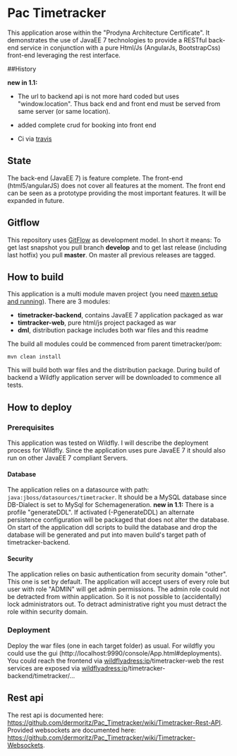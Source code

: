 


# Pac Timetracker

This application arose within the "Prodyna Architecture Certificate". It demonstrates the use of JavaEE 7 technologies to provide a RESTful back-end service in conjunction with a pure Html/Js (AngularJs, BootstrapCss) front-end leveraging the rest interface.


##History

**new in 1.1:** 

- The url to backend api is not more hard coded but uses "window.location". Thus back end and front end must be served from same server (or same location).

- added complete crud for booking into front end

- Ci via [travis](https://travis-ci.org/dermoritz/Pac_Timetracker)

## State

The back-end (JavaEE 7) is feature complete. The front-end (html5/angularJS) does not cover all features at the moment. The front end can be seen as a prototype providing the most important features. It will be expanded in future.  

## Gitflow

This repository uses [GitFlow](http://nvie.com/posts/a-successful-git-branching-model/) as development model. In short it means: To get last snapshot you pull branch **develop** and to get last release (including last hotfix) you pull **master**. On master all previous releases are tagged.

## How to build

This application is a multi module maven project (you need [maven setup and running](https://maven.apache.org/guides/getting-started/maven-in-five-minutes.html)). There are 3 modules:

- **timetracker-backend**, contains JavaEE 7 application packaged as war
- **timtracker-web**, pure html/js project packaged as war
- **dml**, distribution package includes both war files and this readme

The build all modules could be commenced from parent timetracker/pom:
 
 ```
 mvn clean install
 ```
 
This will build both war files and the distribution package. During build of backend a Wildfly application server will be downloaded to commence all tests.
 
## How to deploy

### Prerequisites

This application was tested on Wildfly. I will describe the deployment process for Wildfly. Since the application uses pure JavaEE 7 it should also run on other JavaEE 7 compliant Servers.

#### Database

The application relies on a datasource with path: `java:jboss/datasources/timetracker`. It should be a MySQL database since DB-Dialect is set to MySql for Schemageneration. **new in 1.1:** There is a profile "generateDDL". If activated (-PgenerateDDL) an alternate persistence configuration will be packaged that does not alter the database. On start of the application ddl scripts to build the database and drop the database will be generated and put into maven build's target path of timetracker-backend.  

#### Security

The application relies on basic authentication from security domain "other". This one is set by default. The application will accept users of every role but user with role "ADMIN" will get admin permissions. The admin role could not be detracted from within application. So it is not possible to (accidentally) lock administrators out. To detract administrative right you must detract the role within security domain.

### Deployment

Deploy the war files (one in each target folder) as usual. For wildfly you could use the gui (http://localhost:9990/console/App.html#deployments). You could reach the frontend via <wildflyadress:ip>/timetracker-web the rest services are exposed via <wildflyadress:ip>/timetracker-backend/timetracker/...

## Rest api

The rest api is documented here: https://github.com/dermoritz/Pac_Timetracker/wiki/Timetracker-Rest-API. Provided websockets are documented here: https://github.com/dermoritz/Pac_Timetracker/wiki/Timetracker-Websockets.

 
 
 
 